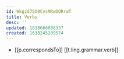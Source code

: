 ```yaml
---
id: Wkgzd7SO0CvsMRwDORrwT
title: Verbs
desc: ''
updated: 1638666088337
created: 1638245209574
---
```


- [[p.correspondsTo]] [[t.ling.grammar.verb]]

